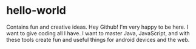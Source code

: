 # hello-world
Contains fun and creative ideas.
Hey Github! I'm very happy to be here. I want to give coding all I have. I want to master Java, 
JavaScript, and with these tools create fun and useful things for android devices and the web. 
